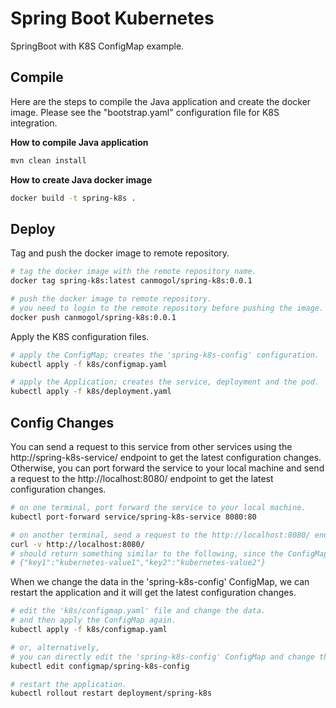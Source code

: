 # Spring Boot Kubernetes

SpringBoot with K8S ConfigMap example.

## Compile

Here are the steps to compile the Java application and create the docker image. Please see the "bootstrap.yaml" configuration file for K8S integration.

**How to compile Java application**
```bash
mvn clean install
```

**How to create Java docker image**
```bash
docker build -t spring-k8s .
```

## Deploy

Tag and push the docker image to remote repository.

```bash
# tag the docker image with the remote repository name.
docker tag spring-k8s:latest canmogol/spring-k8s:0.0.1

# push the docker image to remote repository.
# you need to login to the remote repository before pushing the image.
docker push canmogol/spring-k8s:0.0.1
```

Apply the K8S configuration files.

```bash
# apply the ConfigMap; creates the 'spring-k8s-config' configuration.
kubectl apply -f k8s/configmap.yaml

# apply the Application; creates the service, deployment and the pod.
kubectl apply -f k8s/deployment.yaml
```

## Config Changes

You can send a request to this service from other services using the http://spring-k8s-service/ endpoint to get the latest configuration changes.
Otherwise, you can port forward the service to your local machine and send a request to the http://localhost:8080/ endpoint to get the latest configuration changes.

```bash 
# on one terminal, port forward the service to your local machine.
kubectl port-forward service/spring-k8s-service 8080:80

# on another terminal, send a request to the http://localhost:8080/ endpoint to get the latest configuration changes.
curl -v http://localhost:8080/
# should return something similar to the following, since the ConfigMap content replaced the default values.
# {"key1":"kubernetes-value1","key2":"kubernetes-value2"}
```

When we change the data in the 'spring-k8s-config' ConfigMap, we can restart the application 
and it will get the latest configuration changes. 
```bash
# edit the 'k8s/configmap.yaml' file and change the data.
# and then apply the ConfigMap again.
kubectl apply -f k8s/configmap.yaml

# or, alternatively, 
# you can directly edit the 'spring-k8s-config' ConfigMap and change the data.
kubectl edit configmap/spring-k8s-config

# restart the application.
kubectl rollout restart deployment/spring-k8s
```
